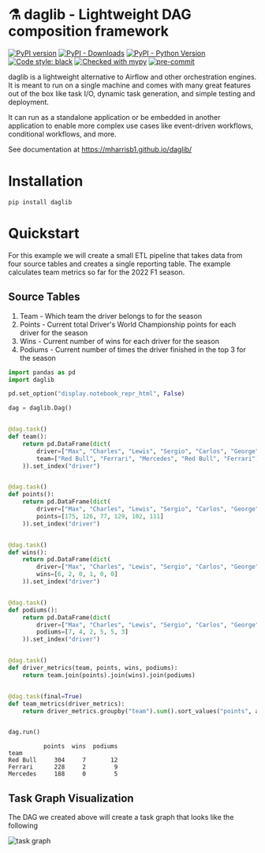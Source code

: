 # ⚗️ daglib - Lightweight DAG composition framework

[![PyPI version](https://badge.fury.io/py/daglib.svg)](https://badge.fury.io/py/daglib)
[![PyPI - Downloads](https://img.shields.io/pypi/dm/daglib)](https://pypi.org/project/daglib/)
[![PyPI - Python Version](https://img.shields.io/pypi/pyversions/daglib.svg)](https://pypi.org/project/daglib/)
[![Code style: black](https://img.shields.io/badge/code%20style-black-000000.svg)](https://github.com/ambv/black)
[![Checked with mypy](https://img.shields.io/badge/mypy-checked-blue.svg)](https://mypy.readthedocs.io/en/stable/)
[![pre-commit](https://img.shields.io/badge/pre--commit-enabled-brightgreen?logo=pre-commit&logoColor=white)](https://github.com/pre-commit/pre-commit)

daglib is a lightweight alternative to Airflow and other orchestration engines. It is meant to run on a single machine and comes with many great features out of the box like task I/O, dynamic task generation, and simple testing and deployment.

It can run as a standalone application or be embedded in another application to enable more complex use cases like event-driven workflows, conditional workflows, and more.

See documentation at https://mharrisb1.github.io/daglib/

# Installation

```shell
pip install daglib
```

# Quickstart

For this example we will create a small ETL pipeline that takes data from four source tables and creates a single reporting table. The example calculates team metrics so far for the 2022 F1 season.

## Source Tables

1. Team - Which team the driver belongs to for the season
2. Points - Current total Driver's World Championship points for each driver for the season
3. Wins - Current number of wins for each driver for the season
4. Podiums - Current number of times the driver finished in the top 3 for the season


```python
import pandas as pd
import daglib

pd.set_option("display.notebook_repr_html", False)

dag = daglib.Dag()


@dag.task()
def team():
    return pd.DataFrame(dict(
        driver=["Max", "Charles", "Lewis", "Sergio", "Carlos", "George"],
        team=["Red Bull", "Ferrari", "Mercedes", "Red Bull", "Ferrari", "Mercedes"],
    )).set_index("driver")


@dag.task()
def points():
    return pd.DataFrame(dict(
        driver=["Max", "Charles", "Lewis", "Sergio", "Carlos", "George"],
        points=[175, 126, 77, 129, 102, 111]
    )).set_index("driver")


@dag.task()
def wins():
    return pd.DataFrame(dict(
        driver=["Max", "Charles", "Lewis", "Sergio", "Carlos", "George"],
        wins=[6, 2, 0, 1, 0, 0]
    )).set_index("driver")


@dag.task()
def podiums():
    return pd.DataFrame(dict(
        driver=["Max", "Charles", "Lewis", "Sergio", "Carlos", "George"],
        podiums=[7, 4, 2, 5, 5, 3]
    )).set_index("driver")


@dag.task()
def driver_metrics(team, points, wins, podiums):
    return team.join(points).join(wins).join(podiums)


@dag.task(final=True)
def team_metrics(driver_metrics):
    return driver_metrics.groupby("team").sum().sort_values("points", ascending=False)


dag.run()
```




              points  wins  podiums
    team
    Red Bull     304     7       12
    Ferrari      228     2        9
    Mercedes     188     0        5



## Task Graph Visualization

The DAG we created above will create a task graph that looks like the following

![task graph](https://storage.googleapis.com/daglib-image-assets/example-dag.png)
